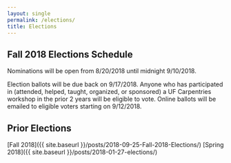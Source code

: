 ```yaml
---
layout: single
permalink: /elections/
title: Elections
---
```

## Fall 2018 Elections Schedule

Nominations will be open from 8/20/2018 until midnight 9/10/2018.

Election ballots will be due back on 9/17/2018. Anyone who has participated in (attended, helped, taught, organized, or sponsored) a UF Carpentries workshop in the prior 2 years will be eligible to vote. Online ballots will be emailed to eligible voters starting on 9/12/2018.


## Prior Elections

[Fall 2018]({{ site.baseurl }}/posts/2018-09-25-Fall-2018-Elections/)
[Spring 2018]({{ site.baseurl }}/posts/2018-01-27-elections/)
